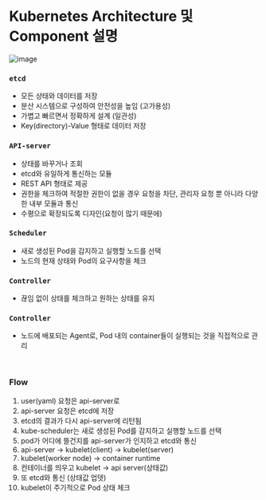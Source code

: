 # Kubernetes Architecture 및 Component 설명

![image](https://user-images.githubusercontent.com/49095587/230916161-1cabd453-76ef-4aee-b2bb-3c148ec47c80.png)

### `etcd`

- 모든 상태와 데이터를 저장
- 분산 시스템으로 구성하여 안전성을 높임 (고가용성)
- 가볍고 빠르면서 정확하게 설계 (일관성)
- Key(directory)-Value 형태로 데이터 저장

### `API-server`

- 상태를 바꾸거나 조회
- etcd와 유일하게 통신하는 모듈
- REST API 형태로 제공
- 권한을 체크하여 적절한 권한이 없을 경우 요청을 차단, 관리자 요청 뿐 아니라 다양한 내부 모듈과 통신
- 수평으로 확장되도록 디자인(요청이 많기 때문에)

### `Scheduler`

- 새로 생성된 Pod을 감지하고 실행할 노드를 선택
- 노드의 현재 상태와 Pod의 요구사항을 체크

### `Controller`

- 끊임 없이 상태를 체크하고 원하는 상태를 유지

### `Controller`

- 노드에 배포되는 Agent로, Pod 내의 container들이 실행되는 것을 직접적으로 관리

<br>

### Flow

1. user(yaml) 요청은 api-server로
2. api-server 요청은 etcd에 저장
3. etcd의 결과가 다시 api-server에 리턴됨
4. kube-scheduler는 새로 생성된 Pod를 감지하고 실행할 노드를 선택
5. pod가 어디에 뜰건지를 api-server가 인지하고 etcd와 통신
6. api-server -> kubelet(client) -> kubelet(server)
7. kubelet(worker node) -> container runtime
8. 컨테이너를 띄우고 kubelet -> api server(상태값)
9. 또 etcd와 통신 (상태값 업뎃)
10. kubelet이 주기적으로 Pod 상태 체크
